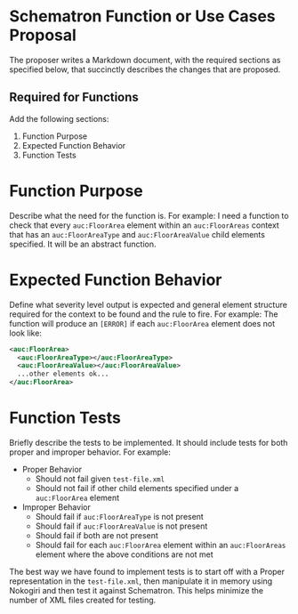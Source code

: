 # Schematron Function or Use Cases Proposal
The proposer writes a Markdown document, with the required sections as specified below, that succinctly describes the changes that are proposed.

## Required for Functions
Add the following sections:
1. Function Purpose
1. Expected Function Behavior
1. Function Tests

# Function Purpose
Describe what the need for the function is. For example: I need a function to check that every `auc:FloorArea` element within an `auc:FloorAreas` context that has an `auc:FloorAreaType` and `auc:FloorAreaValue` child elements specified.  It will be an abstract function.

# Expected Function Behavior
Define what severity level output is expected and general element structure required for the context to be found and the rule to fire.  For example: The function will produce an `[ERROR]` if each `auc:FloorArea` element does not look like:
```xml
<auc:FloorArea>
  <auc:FloorAreaType></auc:FloorAreaType>
  <auc:FloorAreaValue></auc:FloorAreaValue>
  ...other elements ok...
</auc:FloorArea>
```

# Function Tests
Briefly describe the tests to be implemented.  It should include tests for both proper and improper behavior.  For example:
- Proper Behavior
    - Should not fail given `test-file.xml`
    - Should not fail if other child elements specified under a `auc:FloorArea` element
- Improper Behavior
    - Should fail if `auc:FloorAreaType` is not present
    - Should fail if `auc:FloorAreaValue` is not present
    - Should fail if both are not present
    - Should fail for each `auc:FloorArea` element within an `auc:FloorAreas` element where the above conditions are not met

The best way we have found to implement tests is to start off with a Proper representation in the `test-file.xml`, then manipulate it in memory using Nokogiri and then test it against Schematron.  This helps minimize the number of XML files created for testing.
